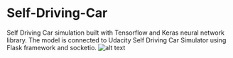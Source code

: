 # Self-Driving-Car
Self Driving Car simulation built with Tensorflow and Keras neural network library.
The model is connected to Udacity Self Driving Car Simulator using Flask framework and socketio.
![alt text](https://i.imgur.com/cWUbB2i.png)

